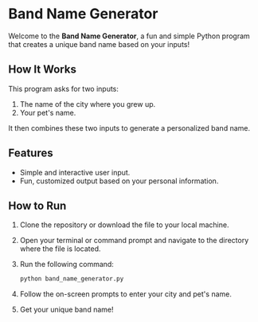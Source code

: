 # Band Name Generator

Welcome to the **Band Name Generator**, a fun and simple Python program that creates a unique band name based on your inputs!

## How It Works

This program asks for two inputs:
1. The name of the city where you grew up.
2. Your pet's name.

It then combines these two inputs to generate a personalized band name.

## Features
- Simple and interactive user input.
- Fun, customized output based on your personal information.

## How to Run

1. Clone the repository or download the file to your local machine.
2. Open your terminal or command prompt and navigate to the directory where the file is located.
3. Run the following command:

   ```bash
   python band_name_generator.py
4. Follow the on-screen prompts to enter your city and pet's name.
5. Get your unique band name!
